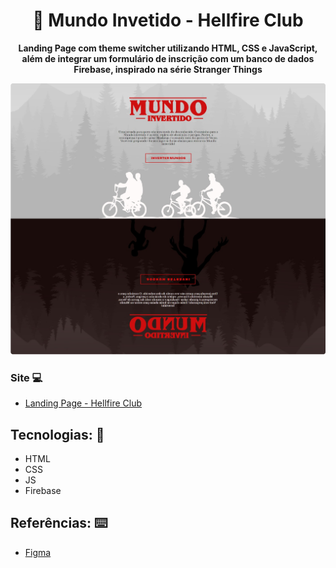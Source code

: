 <h1 align="center">📼 Mundo Invetido - Hellfire Club</h1>
<p align="center">
  <strong>Landing Page com theme switcher utilizando HTML, CSS e JavaScript, além de integrar um formulário de inscrição com um banco de dados Firebase, inspirado na série Stranger Things</strong>
</p>

<p align="center">
  <img src="assets/images/banner/README.png" alt="">
</p>

### Site 💻

- [Landing Page - Hellfire Club](https://hellfire-club.vercel.app/)

## Tecnologias: 🚀
- HTML
- CSS
- JS
- Firebase

## Referências: ⌨️

- [Figma](https://www.figma.com/file/I3Q42CcVUziRN3iMfTrbfb/Stranger-Things?node-id=0%3A1)
